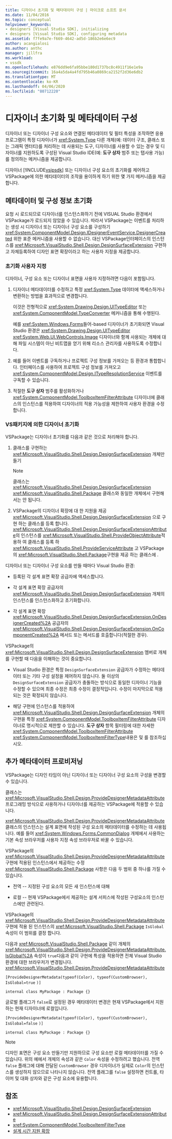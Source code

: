 ```yaml
---
title: 디자이너 초기화 및 메타데이터 구성 | 마이크로 소프트 문서
ms.date: 11/04/2016
ms.topic: conceptual
helpviewer_keywords:
- designers [Visual Studio SDK], initializing
- designers [Visual Studio SDK], configuring metadata
ms.assetid: f7fe9a7e-f669-4642-ad5d-186b2e6e6ec9
author: acangialosi
ms.author: anthc
manager: jillfra
ms.workload:
- vssdk
ms.openlocfilehash: e876dd9e6fa95bbe180d1737bc8c4911f16e1e9a
ms.sourcegitcommit: 16a4a5da4a4fd795b46a0869ca2152f2d36e6db2
ms.translationtype: MT
ms.contentlocale: ko-KR
ms.lasthandoff: 04/06/2020
ms.locfileid: "80712220"
---
```

# <a name="designer-initialization-and-metadata-configuration"></a>디자이너 초기화 및 메타데이터 구성

디자이너 또는 디자이너 구성 요소와 연결된 메타데이터 및 필터 특성을 조작하면 응용 프로그램이 특정 디자이너가 <xref:System.Type> 다른 개체(예: 데이터 구조, 클래스 또는 그래픽 엔터티)를 처리하는 데 사용되는 도구, 디자이너를 사용할 수 있는 경우 및 디자이너를 지원하도록 구성된 Visual Studio IDE(예: **도구 상자** 범주 또는 탭사용 가능)를 정의하는 메커니즘을 제공합니다.

디자이너 [!INCLUDE[vsipsdk](../extensibility/includes/vsipsdk_md.md)] 또는 디자이너 구성 요소의 초기화를 제어하고 VSPackage에 의한 메타데이터의 조작을 용이하게 하기 위한 몇 가지 메커니즘을 제공합니다.

## <a name="initialize-metadata-and-configuration-information"></a>메타데이터 및 구성 정보 초기화
 요청 시 로드되므로 디자이너를 인스턴스화하기 전에 VISUAL Studio 환경에서 VSPackage가 로드되지 않았을 수 있습니다. 따라서 VSPackage는 이벤트를 처리하는 생성 시 디자이너 또는 디자이너 구성 요소를 구성하기 <xref:System.ComponentModel.Design.IDesignerEventService.DesignerCreated> 위한 표준 메커니즘을 사용할 수 없습니다. 대신 VSPackage인터페이스의 인스턴스를 <xref:Microsoft.VisualStudio.Shell.Design.DesignSurfaceExtension> 구현하고 자체등록하여 디자인 표면 확장이라고 하는 사용자 지정을 제공합니다.

### <a name="customize-initialization"></a>초기화 사용자 지정

디자이너, 구성 요소 또는 디자이너 표면을 사용자 지정하려면 다음이 포함됩니다.

1. 디자이너 메타데이터를 수정하고 특정 <xref:System.Type> 데이터에 액세스하거나 변환하는 방법을 효과적으로 변경합니다.

    이것은 전형적으로 <xref:System.Drawing.Design.UITypeEditor> 또는 <xref:System.ComponentModel.TypeConverter> 메커니즘을 통해 수행된다.

    예를 <xref:System.Windows.Forms>들어-based 디자이너가 초기화되면 Visual Studio 환경은 <xref:System.Drawing.Design.UITypeEditor> <xref:System.Web.UI.WebControls.Image> 디자이너와 함께 사용되는 개체에 대해 파일 시스템이 아닌 비트맵을 얻기 위해 리소스 관리자를 사용하도록 수정합니다.

2. 예를 들어 이벤트를 구독하거나 프로젝트 구성 정보를 가져오는 등 환경과 통합합니다. 인터페이스를 사용하여 프로젝트 구성 정보를 가져오고 <xref:System.ComponentModel.Design.ITypeResolutionService> 이벤트를 구독할 수 있습니다.

3. 적절한 **도구 상자** 범주를 활성화하거나 <xref:System.ComponentModel.ToolboxItemFilterAttribute> 디자이너에 클래스의 인스턴스를 적용하여 디자이너의 적용 가능성을 제한하여 사용자 환경을 수정합니다.

### <a name="designer-initialization-by-a-vspackage"></a>VS패키지에 의한 디자이너 초기화

VSPackage는 디자이너 초기화를 다음과 같은 것으로 처리해야 합니다.

1. 클래스를 구현하는 <xref:Microsoft.VisualStudio.Shell.Design.DesignSurfaceExtension> 개체만들기

   > [!NOTE]
   > 클래스는 <xref:Microsoft.VisualStudio.Shell.Design.DesignSurfaceExtension> <xref:Microsoft.VisualStudio.Shell.Package> 클래스와 동일한 개체에서 구현해서는 안 됩니다.

2. VSPackage의 디자이너 확장에 대 한 지원을 제공 <xref:Microsoft.VisualStudio.Shell.Design.DesignSurfaceExtension> 으로 구현 하는 클래스를 등록 합니다. <xref:Microsoft.VisualStudio.Shell.Design.DesignSurfaceExtensionAttribute>의 인스턴스를 <xref:Microsoft.VisualStudio.Shell.ProvideObjectAttribute>적용하 여 클래스를 등록 하 <xref:Microsoft.VisualStudio.Shell.ProvideServiceAttribute> 고 VSPackage의 <xref:Microsoft.VisualStudio.Shell.Package>구현을 제공 하는 클래스에 .

디자이너 또는 디자이너 구성 요소를 만들 때마다 Visual Studio 환경:

- 등록된 각 설계 표면 확장 공급자에 액세스합니다.

- 각 설계 표면 확장 공급자의 <xref:Microsoft.VisualStudio.Shell.Design.DesignSurfaceExtension> 개체의 인스턴스를 인스턴스화하고 초기화합니다.

- 각 설계 표면 확장 <xref:Microsoft.VisualStudio.Shell.Design.DesignSurfaceExtension.OnDesignerCreated%2A> 공급자의 <xref:Microsoft.VisualStudio.Shell.Design.DesignSurfaceExtension.OnComponentCreated%2A> 메서드 또는 메서드를 호출합니다(적절한 경우).

VSPackage의 <xref:Microsoft.VisualStudio.Shell.Design.DesignSurfaceExtension> 멤버로 개체를 구현할 때 다음을 이해하는 것이 중요합니다.

- Visual Studio 환경은 특정 `DesignSurfaceExtension` 공급자가 수정하는 메타데이터 또는 기타 구성 설정을 제어하지 않습니다. 둘 이상의 `DesignSurfaceExtension` 공급자가 충돌하는 방식으로 동일한 디자이너 기능을 수정할 수 있으며 최종 수정은 최종 수정이 결정적입니다. 수정이 마지막으로 적용되는 것은 확정되지 않습니다.

- 해당 구현에 인스턴스를 적용하여 <xref:Microsoft.VisualStudio.Shell.Design.DesignSurfaceExtension> 개체의 구현을 특정 <xref:System.ComponentModel.ToolboxItemFilterAttribute> 디자이너로 명시적으로 제한할 수 있습니다. **도구 상자** 항목 필터링에 대한 자세한 <xref:System.ComponentModel.ToolboxItemFilterAttribute> <xref:System.ComponentModel.ToolboxItemFilterType>내용은 및 를 참조하십시오.

## <a name="additional-metadata-provisioning"></a>추가 메타데이터 프로비저닝

VSPackage는 디자인 타임이 아닌 디자이너 또는 디자이너 구성 요소의 구성을 변경할 수 있습니다.

클래스는 <xref:Microsoft.VisualStudio.Shell.Design.ProvideDesignerMetadataAttribute> 프로그래밍 방식으로 사용하거나 디자이너를 제공하는 VSPackage에 적용할 수 있습니다.

<xref:Microsoft.VisualStudio.Shell.Design.ProvideDesignerMetadataAttribute> 클래스의 인스턴스는 설계 표면에 작성된 구성 요소의 메타데이터를 수정하는 데 사용됩니다. 예를 들어 <xref:System.Windows.Forms.CommonDialog> 개체에서 사용하는 기본 속성 브라우저를 사용자 지정 속성 브라우저로 바꿀 수 있습니다.

VSPackage의 <xref:Microsoft.VisualStudio.Shell.Design.ProvideDesignerMetadataAttribute> 구현에 적용된 인스턴스에서 제공하는 수정 <xref:Microsoft.VisualStudio.Shell.Package> 사항은 다음 두 범위 중 하나를 가질 수 있습니다.

- 전역 -- 지정된 구성 요소의 모든 새 인스턴스에 대해

- 로컬 -- 현재 VSPackage에서 제공하는 설계 서피스에 작성된 구성요소의 인스턴스에만 관련된다.

VSPackage의 <xref:Microsoft.VisualStudio.Shell.Design.ProvideDesignerMetadataAttribute> 구현에 적용 된 인스턴스의 <xref:Microsoft.VisualStudio.Shell.Package> `IsGlobal` 속성이 이 범위를 결정 합니다.

다음과 <xref:Microsoft.VisualStudio.Shell.Package> 같이 개체의 <xref:Microsoft.VisualStudio.Shell.Design.ProvideDesignerMetadataAttribute.IsGlobal%2A> 속성이 `true`다음과 같이 구현에 특성을 적용하면 전체 Visual Studio 환경에 대한 브라우저가 변경됩니다. <xref:Microsoft.VisualStudio.Shell.Design.ProvideDesignerMetadataAttribute>

`[ProvideDesignerMetadata(typeof(Color), typeof(CustomBrowser),`   `IsGlobal=true`  `)]`

`internal class MyPackage : Package {}`

글로벌 플래그가 `false`로 설정된 경우 메타데이터 변경은 현재 VSPackage에서 지원하는 현재 디자이너에 로컬입니다.

`[ProvideDesignerMetadata(typeof(Color), typeof(CustomBrowser),`   `IsGlobal=false`  `)]`

`internal class MyPackage : Package {}`

> [!NOTE]
> 디자인 표면은 구성 요소 만들기만 지원하므로 구성 요소만 로컬 메타데이터를 가질 수 있습니다. 위의 예에서 개체의 속성과 같은 `Color` 속성을 수정하려고 했습니다. 전역 `false` 플래그에 대해 전달된 `CustomBrowser` 경우 디자이너가 실제로 `Color`의 인스턴스를 생성하지 않으므로 나타나지 않습니다. 전역 플래그를 `false` 설정하면 컨트롤, 타이머 및 대화 상자와 같은 구성 요소에 유용합니다.

## <a name="see-also"></a>참조

- <xref:Microsoft.VisualStudio.Shell.Design.DesignSurfaceExtension>
- <xref:Microsoft.VisualStudio.Shell.Design.DesignSurfaceExtensionAttribute>
- <xref:System.ComponentModel.ToolboxItemFilterType>
- [설계 시간 지원 확장](https://msdn.microsoft.com/Library/d6ac8a6a-42fd-4bc8-bf33-b212811297e2)
